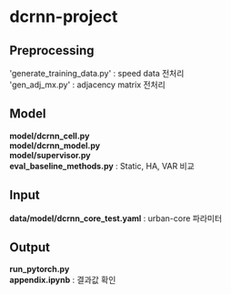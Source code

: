 # dcrnn-project

## Preprocessing
'generate_training_data.py' : speed data 전처리 <br>
'gen_adj_mx.py' : adjacency matrix 전처리

## Model
**model/dcrnn_cell.py** <br>
**model/dcrnn_model.py** <br>
**model/supervisor.py** <br> 
**eval_baseline_methods.py** : Static, HA, VAR 비교

## Input
**data/model/dcrnn_core_test.yaml** : urban-core 파라미터

## Output
**run_pytorch.py** <br>
**appendix.ipynb** : 결과값 확인
